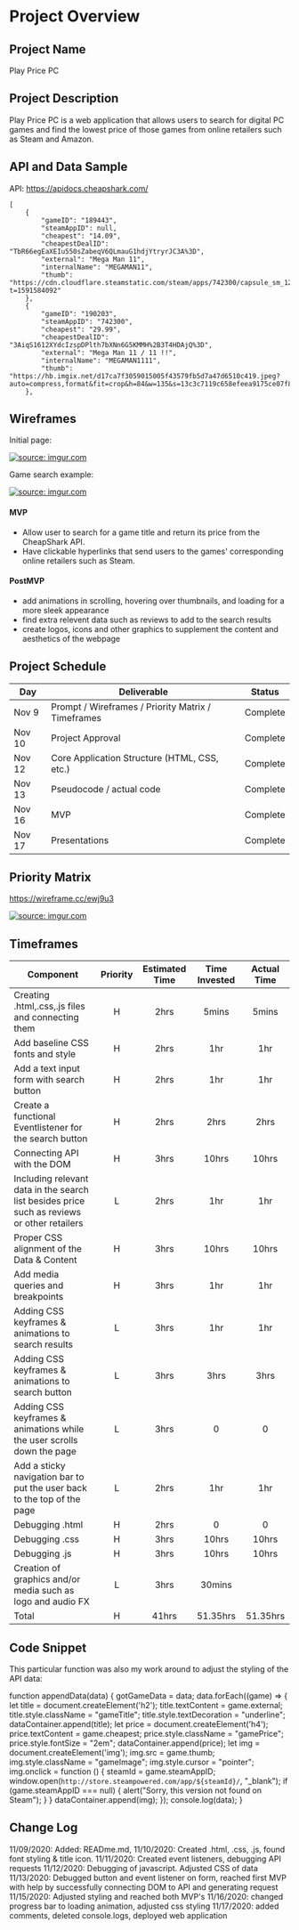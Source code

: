# Project Overview

## Project Name

Play Price PC

## Project Description

Play Price PC is a web application that allows users to search for digital PC games and find the lowest price of those games from online retailers such as Steam and Amazon.

## API and Data Sample

API: https://apidocs.cheapshark.com/ 

```
[
    {
        "gameID": "189443",
        "steamAppID": null,
        "cheapest": "14.09",
        "cheapestDealID": "TbR66egEaXEIu550sZabeqV6QLmauG1hdjYtryrJC3A%3D",
        "external": "Mega Man 11",
        "internalName": "MEGAMAN11",
        "thumb": "https://cdn.cloudflare.steamstatic.com/steam/apps/742300/capsule_sm_120.jpg?t=1591584092"
    },
    {
        "gameID": "190203",
        "steamAppID": "742300",
        "cheapest": "29.99",
        "cheapestDealID": "3AiqS1612XYdcIzspDPlth7bXNn6G5KMMH%2B3T4HDAjQ%3D",
        "external": "Mega Man 11 / 11 !!",
        "internalName": "MEGAMAN1111",
        "thumb": "https://hb.imgix.net/d17ca7f3059015005f43579fb5d7a47d6510c419.jpeg?auto=compress,format&fit=crop&h=84&w=135&s=13c3c7119c658efeea9175ce07f8d517"
    },
```
## Wireframes

Initial page:

<a href="https://imgur.com/7ZqCkGO"><img src="https://i.imgur.com/7ZqCkGO.png" title="source: imgur.com" /></a>

Game search example: 

<a href="https://imgur.com/1ydlq4I"><img src="https://i.imgur.com/1ydlq4I.png" title="source: imgur.com" /></a>

#### MVP 

- Allow user to search for a game title and return its price from the CheapShark API. 
- Have clickable hyperlinks that send users to the games' corresponding online retailers such as Steam.  

#### PostMVP  

- add animations in scrolling, hovering over thumbnails, and loading for a more sleek appearance
- find extra relevent data such as reviews to add to the search results
- create logos, icons and other graphics to supplement the content and aesthetics of the webpage 

## Project Schedule

|  Day | Deliverable | Status
|---|---| ---|
|Nov 9| Prompt / Wireframes / Priority Matrix / Timeframes | Complete
|Nov 10| Project Approval | Complete
|Nov 12| Core Application Structure (HTML, CSS, etc.) | Complete
|Nov 13| Pseudocode / actual code | Complete
|Nov 16| MVP | Complete
|Nov 17| Presentations | Complete

## Priority Matrix
https://wireframe.cc/ewj9u3

<a href="https://imgur.com/PXmDlET"><img src="https://i.imgur.com/PXmDlET.png" title="source: imgur.com" /></a>

## Timeframes

| Component | Priority | Estimated Time | Time Invested | Actual Time |
| --- | :---: |  :---: | :---: | :---: |
| Creating .html,.css,.js files and connecting them | H | 2hrs|5mins |5mins|
| Add baseline CSS fonts and style | H | 2hrs|1hr|1hr|
| Add a text input form with search button | H | 2hrs|1hr |1hr|
| Create a functional Eventlistener for the search button | H | 2hrs|2hrs|2hrs|
| Connecting API with the DOM | H | 3hrs|10hrs|10hrs |
| Including relevant data in the search list besides price such as reviews or other retailers | L | 2hrs|1hr|1hr|
| Proper CSS alignment of the Data & Content | H | 3hrs|10hrs |10hrs|
| Add media queries and breakpoints | H | 3hrs|1hr|1hr|
| Adding CSS keyframes & animations to search results | L | 3hrs|1hr|1hr|
| Adding CSS keyframes & animations to search button | L | 3hrs|3hrs|3hrs|
| Adding CSS keyframes & animations while the user scrolls down the page | L | 3hrs|0|0|
| Add a sticky navigation bar to put the user back to the top of the page | L | 2hrs|1hr|1hr|
| Debugging .html | H | 2hrs|0|0|
| Debugging .css | H | 3hrs|10hrs|10hrs|
| Debugging .js | H | 3hrs|10hrs|10hrs|
| Creation of graphics and/or media such as logo and audio FX | L | 3hrs|30mins | |
| Total | H |41hrs |51.35hrs|51.35hrs|

## Code Snippet

This particular function was also my work around to adjust the styling of the API data:

function appendData(data) {
  gotGameData = data;
  data.forEach((game) => {
    let title = document.createElement('h2');
    title.textContent = game.external;
    title.style.className = "gameTitle";
    title.style.textDecoration = "underline";
    dataContainer.append(title);
    let price = document.createElement('h4');
    price.textContent = game.cheapest;
    price.style.className = "gamePrice";
    price.style.fontSize = "2em";
    dataContainer.append(price);
    let img = document.createElement('img');
    img.src = game.thumb;
    img.style.className = "gameImage";
    img.style.cursor = "pointer";
    img.onclick = function () {
      steamId = game.steamAppID;
      window.open(`http://store.steampowered.com/app/${steamId}/`, "_blank");
      if (game.steamAppID === null) {
        alert("Sorry, this version not found on Steam");
      }
    }
    dataContainer.append(img);
  });
  console.log(data);
}

## Change Log

11/09/2020: Added: READme.md,
11/10/2020: Created .html, .css, .js, found font styling & title icon.
11/11/2020: Created event listeners, debugging API requests
11/12/2020: Debugging of javascript. Adjusted CSS of data
11/13/2020: Debugged button and event listener on form, reached first MVP with help by successfully connecting DOM to API and generating request
11/15/2020: Adjusted styling and reached both MVP's
11/16/2020: changed progress bar to loading animation, adjusted css styling
11/17/2020: added comments, deleted console.logs, deployed web application
